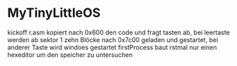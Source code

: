 # MyTinyLittleOS
kickoff 
r.asm kopiert nach 0x600 den code und fragt tasten ab, bei leertaste werden ab  sektor 1 zehn Blöcke nach 0x7c00 geladen und gestartet, bei anderer Taste wird windoes gestartet
firstProcess baut rstmal nur einen hexeditor um den speicher zu untersuchen
